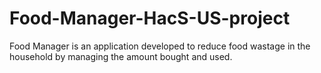 # Food-Manager-HacS-US-project
Food Manager is an application developed to reduce food wastage in the household by managing the amount bought and used.
